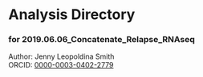 # Analysis Directory 
### for 2019.06.06_Concatenate_Relapse_RNAseq
Author: Jenny Leopoldina Smith<br>
ORCID: [0000-0003-0402-2779](https://orcid.org/0000-0003-0402-2779)
<br>